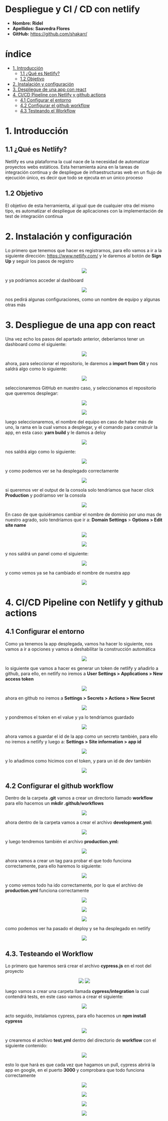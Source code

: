 ﻿# Despliegue y CI / CD con netlify

- **Nombre: Ridel**
- **Apellidos: Saavedra Flores**
- **GitHub:** https://github.com/shakarr/

# índice

- [1. Introducción](#1-introducción)
  - [1.1 ¿Qué es Netlify?](##11-qué-es-netlify)
  - [1.2 Objetivo](##12-objetivo)
- [2. Instalación y configuración](#2-instalación-y-configuración)
- [3. Despliegue de una app con react](#3-despliegue-de-una-app-con-react)
- [4. CI/CD Pipeline con Netlify y github actions](#4-cicd-pipeline-con-netlify-y-github-actions)
  - [4.1 Configurar el entorno](#41-configurar-el-entorno)
  - [4.2 Configurar el github workflow](#42-configurar-el-github-workflow)
  - [4.3 Testeando el Workflow](#43-testeando-el-workflow)

# 1. Introducción

## 1.1 ¿Qué es Netlify?

Netlify es una plataforma la cual nace de la necesidad de automatizar proyectos webs estáticos. Esta herramienta aúna en la tareas de integración continua y de despliegue de infraestructuras web en un flujo de ejecución único, es decir que todo se ejecuta en un único proceso

## 1.2 Objetivo

El objetivo de esta herramienta, al igual que de cualquier otra del mismo tipo, es automatizar el despliegue de aplicaciones con la implementación de test de integración continua

# 2. Instalación y configuración

Lo primero que tenemos que hacer es registrarnos, para ello vamos a ir a la siguiente dirección: <https://www.netlify.com/> y le daremos al botón de **Sign Up** y seguir los pasos de registro

<p align="center">
    <img src="img/Aspose.Words.8a68f0a9-7f37-491c-a814-d0285d7cc175.001.png"/>
</p>

y ya podríamos acceder al dashboard

<p align="center">
    <img src="img/Aspose.Words.8a68f0a9-7f37-491c-a814-d0285d7cc175.002.png"/>
</p>

nos pedirá algunas configuraciones, como un nombre de equipo y algunas otras más

# 3. Despliegue de una app con react

Una vez echo los pasos del apartado anterior, deberíamos tener un dashboard como el siguiente:

<p align="center">
    <img src="img/Aspose.Words.8a68f0a9-7f37-491c-a814-d0285d7cc175.003.png"/>
</p>

ahora, para seleccionar el repositorio, le daremos a **import from Git** y nos saldrá algo como lo siguiente:

<p align="center">
    <img src="img/Aspose.Words.8a68f0a9-7f37-491c-a814-d0285d7cc175.004.png"/>
</p>

seleccionaremos GitHub en nuestro caso, y seleccionamos el repositorio que queremos desplegar:

<p align="center">
    <img src="img/Aspose.Words.8a68f0a9-7f37-491c-a814-d0285d7cc175.005.png"/>
</p>

<p align="center">
    <img src="img/Aspose.Words.8a68f0a9-7f37-491c-a814-d0285d7cc175.006.png"/>
</p>

luego seleccionaremos, el nombre del equipo en caso de haber más de uno, la rama en la cual vamos a desplegar, y el comando para construir la app, en esta caso: **yarn build** y le damos a deloy

<p align="center">
    <img src="img/Aspose.Words.8a68f0a9-7f37-491c-a814-d0285d7cc175.007.png"/>
</p>

nos saldrá algo como lo siguiente:

<p align="center">
    <img src="img/Aspose.Words.8a68f0a9-7f37-491c-a814-d0285d7cc175.008.png"/>
</p>

y como podemos ver se ha desplegado correctamente

<p align="center">
    <img src="img/Aspose.Words.8a68f0a9-7f37-491c-a814-d0285d7cc175.009.png"/>
</p>

si queremos ver el output de la consola solo tendríamos que hacer click **Production** y podriamso ver la consola

<p align="center">
    <img src="img/Aspose.Words.8a68f0a9-7f37-491c-a814-d0285d7cc175.010.png"/>
</p>

En caso de que quisiéramos cambiar el nombre de dominio por uno mas de nuestro agrado, solo tendríamos que ir a: **Domain Settings** > **Options > Edit site name**

<p align="center">
    <img src="img/Aspose.Words.8a68f0a9-7f37-491c-a814-d0285d7cc175.009.png"/>
</p>

<p align="center">
    <img src="img/Aspose.Words.8a68f0a9-7f37-491c-a814-d0285d7cc175.011.png"/>
</p>

y nos saldrá un panel como el siguiente:

<p align="center">
    <img src="img/Aspose.Words.8a68f0a9-7f37-491c-a814-d0285d7cc175.012.png"/>
</p>

y como vemos ya se ha cambiado el nombre de nuestra app

<p align="center">
    <img src="img/Aspose.Words.8a68f0a9-7f37-491c-a814-d0285d7cc175.013.png"/>
</p>

# 4. CI/CD Pipeline con Netlify y github actions

## 4.1 Configurar el entorno

Como ya tenemos la app desplegada, vamos ha hacer lo siguiente, nos vamos a ir a opciones y vamos a deshabilitar la construcción automática

<p align="center">
    <img src="img/Aspose.Words.8a68f0a9-7f37-491c-a814-d0285d7cc175.014.png"/>
</p>

lo siguiente que vamos a hacer es generar un token de netlify y añadirlo a github, para ello, en netlify no iremos a **User Settings > Applications > New access token**

<p align="center">
    <img src="img/Aspose.Words.8a68f0a9-7f37-491c-a814-d0285d7cc175.015.png"/>
</p>

ahora en github no iremos a **Settings > Secrets > Actions > New Secret**

<p align="center">
    <img src="img/Aspose.Words.8a68f0a9-7f37-491c-a814-d0285d7cc175.016.png"/>
</p>

y pondremos el token en el value y ya lo tendríamos guardado

<p align="center">
    <img src="img/Aspose.Words.8a68f0a9-7f37-491c-a814-d0285d7cc175.017.png"/>
</p>

ahora vamos a guardar el id de la app como un secreto también, para ello no iremos a netlify y luego a: **Settings > Site information > app id**

<p align="center">
    <img src="img/Aspose.Words.8a68f0a9-7f37-491c-a814-d0285d7cc175.018.png"/>
</p>

y lo añadimos como hicimos con el token, y para un id de dev también

<p align="center">
    <img src="img/Aspose.Words.8a68f0a9-7f37-491c-a814-d0285d7cc175.019.png"/>
</p>

## 4.2 Configurar el github workflow

Dentro de la carpeta **.git** vamos a crear un directorio llamado **workflow** para ello hacemos un **mkdir .github/workflows**

<p align="center">
    <img src="img/Aspose.Words.8a68f0a9-7f37-491c-a814-d0285d7cc175.020.png"/>
</p>

ahora dentro de la carpeta vamos a crear el archivo **development.yml:**

<p align="center">
    <img src="img/Aspose.Words.8a68f0a9-7f37-491c-a814-d0285d7cc175.021.png"/>
</p>

y luego tendremos también el archivo **production.yml:**

<p align="center">
    <img src="img/Aspose.Words.8a68f0a9-7f37-491c-a814-d0285d7cc175.022.png"/>
</p>

ahora vamos a crear un tag para probar el que todo funciona correctamente, para ello haremos lo siguiente:

<p align="center">
    <img src="img/Aspose.Words.8a68f0a9-7f37-491c-a814-d0285d7cc175.023.png"/>
</p>

y como vemos todo ha ido correctamente, por lo que el archivo de **production.yml** funciona correctamente

<p align="center">
    <img src="img/Aspose.Words.8a68f0a9-7f37-491c-a814-d0285d7cc175.024.png"/>
</p>

<p align="center">
    <img src="img/Aspose.Words.8a68f0a9-7f37-491c-a814-d0285d7cc175.025.png"/>
</p>

<p align="center">
    <img src="img/Aspose.Words.8a68f0a9-7f37-491c-a814-d0285d7cc175.026.png"/>
</p>

como podemos ver ha pasado el deploy y se ha desplegado en netlify

<p align="center">
    <img src="img/Aspose.Words.8a68f0a9-7f37-491c-a814-d0285d7cc175.027.png"/>
</p>

## 4.3. Testeando el Workflow

Lo primero que haremos será crear el archivo **cypress.js** en el root del proyecto

<p align="center">
    <img src="img/Aspose.Words.8a68f0a9-7f37-491c-a814-d0285d7cc175.028.png"/>
    <img src="img/Aspose.Words.8a68f0a9-7f37-491c-a814-d0285d7cc175.029.png"/>
</p>

luego vamos a crear una carpeta llamada **cypress/integration** la cual contendrá tests, en este caso vamos a crear el siguiente:

<p align="center">
    <img src="img/Aspose.Words.8a68f0a9-7f37-491c-a814-d0285d7cc175.030.png"/>
</p>

acto seguido, instalamos cypress, para ello hacemos un **npm install cypress**

<p align="center">
    <img src="img/Aspose.Words.8a68f0a9-7f37-491c-a814-d0285d7cc175.031.png"/>
</p>

y crearemos el archivo **test.yml** dentro del directorio de **workflow** con el siguiente contenido:

<p align="center">
    <img src="img/Aspose.Words.8a68f0a9-7f37-491c-a814-d0285d7cc175.032.png"/>
</p>

esto lo que hará es que cada vez que hagamos un pull, cypress abrirá la app en google, en el puerto **3000** y comprobara que todo funciona correctamente

<p align="center">
    <img src="img/Aspose.Words.8a68f0a9-7f37-491c-a814-d0285d7cc175.033.png"/>
</p>

<p align="center">
    <img src="img/Aspose.Words.8a68f0a9-7f37-491c-a814-d0285d7cc175.034.png"/>
</p>

<p align="center">
    <img src="img/Aspose.Words.8a68f0a9-7f37-491c-a814-d0285d7cc175.035.png"/>
</p>

<p align="center">
    <img src="img/Aspose.Words.8a68f0a9-7f37-491c-a814-d0285d7cc175.036.png"/>
</p>
